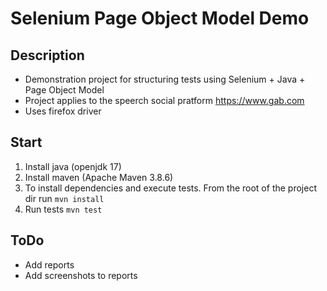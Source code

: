# Selenium Page Object Model Demo
## Description
* Demonstration project for structuring tests using Selenium + Java + Page Object Model
* Project applies to the speerch social pratform https://www.gab.com
* Uses firefox driver

## Start 
1. Install java (openjdk 17)
2. Install maven (Apache Maven 3.8.6)
3. To install dependencies and execute tests. From the root of the project dir run `mvn install`
4. Run tests `mvn test`

## ToDo
* Add reports
* Add screenshots to reports